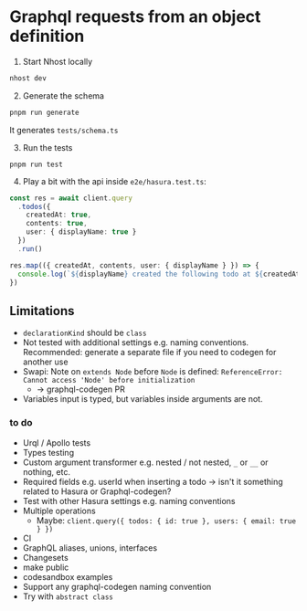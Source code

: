 # Graphql requests from an object definition

1. Start Nhost locally

```sh
nhost dev
```

2. Generate the schema

```sh
pnpm run generate
```

It generates `tests/schema.ts`

3. Run the tests

```
pnpm run test
```

4. Play a bit with the api inside `e2e/hasura.test.ts`:

```ts
const res = await client.query
  .todos({
    createdAt: true,
    contents: true,
    user: { displayName: true }
  })
  .run()

res.map(({ createdAt, contents, user: { displayName } }) => {
  console.log(`${displayName} created the following todo at ${createdAt}: ${contents}`)
})
```

## Limitations

- `declarationKind` should be `class`
- Not tested with additional settings e.g. naming conventions. Recommended: generate a separate file if you need to codegen for another use
- Swapi: Note on `extends Node` before `Node` is defined: `ReferenceError: Cannot access 'Node' before initialization`
  - -> graphql-codegen PR
- Variables input is typed, but variables inside arguments are not.

### to do

- Urql / Apollo tests
- Types testing
- Custom argument transformer e.g. nested / not nested, `_` or `__` or nothing, etc.
- Required fields e.g. userId when inserting a todo -> isn't it something related to Hasura or Graphql-codegen?
- Test with other Hasura settings e.g. naming conventions
- Multiple operations
  - Maybe: `client.query({ todos: { id: true }, users: { email: true } })`
- CI
- GraphQL aliases, unions, interfaces
- Changesets
- make public
- codesandbox examples
- Support any graphql-codegen naming convention
- Try with `abstract class`
